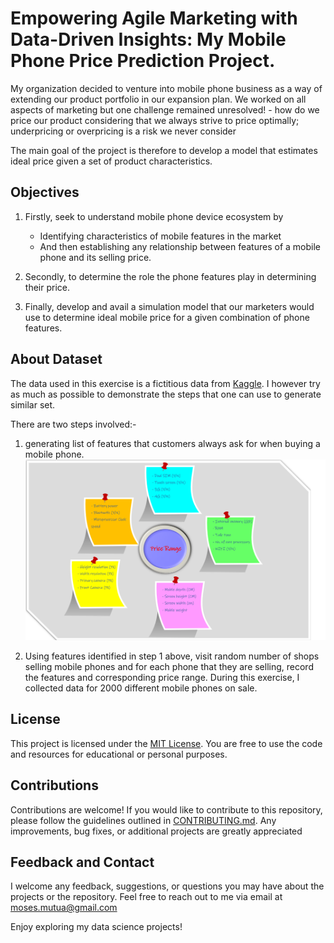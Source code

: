 
# Empowering Agile Marketing with Data-Driven Insights: My Mobile Phone Price Prediction Project.

My organization decided to venture into mobile phone business as a way of extending our product portfolio in our expansion plan. We worked on all aspects of marketing but one challenge remained unresolved! - how do we price our product considering that we always strive to price optimally; underpricing or overpricing is a risk we never consider

The main goal of the project is therefore to develop a model that estimates ideal price given a set of product characteristics.
## Objectives
1. Firstly, seek to understand mobile phone device ecosystem by 
    - Identifying characteristics of mobile features in the market
    -  And then establishing any relationship between features of a mobile phone and its selling price. 

    
2. Secondly, to determine the role the phone features play in determining their price.

3. Finally, develop and avail a simulation model that our marketers would use to determine ideal mobile price for a given combination of phone features.

## About Dataset
The data used in this exercise is a fictitious data from [Kaggle](https://www.kaggle.com/datasets/ybifoundation/mobile-price-range?select=MobilePriceRange.csv). I however try as much as possible to demonstrate the steps that one can use to generate similar set.

There are two steps involved:-
1. generating list of features that customers always ask for when buying a mobile phone.
   ![](https://github.com/MosesMwalya/mobile_price_app/blob/main/images/Phone%20Features.png)

3. Using features identified in step 1 above, visit random number of shops selling mobile phones and for each phone that they are selling, record the features and corresponding price range. During this exercise, I collected data for 2000 different mobile phones on sale.


## License
This project is licensed under the [MIT License](https://github.com/MosesMwalya/mobile_price_app/blob/main/LICENSE.md). You are free to use the code and resources for educational or personal purposes.

## Contributions
Contributions are welcome! If you would like to contribute to this repository, please follow the guidelines outlined in [CONTRIBUTING.md](https://github.com/MosesMwalya/mobile_price_app/blob/main/Contributions.md). Any improvements, bug fixes, or additional projects are greatly appreciated

## Feedback and Contact
I welcome any feedback, suggestions, or questions you may have about the projects or the repository. Feel free to reach out to me via email at moses.mutua@gmail.com

Enjoy exploring my data science projects!

